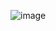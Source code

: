![image](https://user-images.githubusercontent.com/36101008/152860258-e529f411-2ca1-46c6-9201-cb6c9ec21c99.png)
